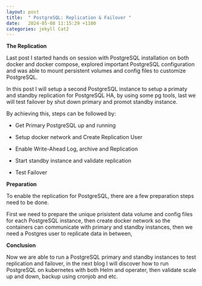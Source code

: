 ```yaml
---
layout: post
title:  " PostgreSQL: Replication & Failover "
date:   2024-05-08 11:15:29 +1100
categories: jekyll Cat2
---
```


<b> The Replication</b>

Last post I started hands on session with PostgreSQL installation on both docker and docker compose, explored important PostgreSQL configuration and was able to mount persistent volumes and config files to customize PostgreSQL. 

In this post I will setup a second PostgreSQL instance to setup a primaty and standby replication for PostgreSQL HA, by using some pg tools, last we will test failover by shut down primary and promot standby instance. 

By achieving this, steps can be followed by:  

- Get Primary PostgreSQL up and running

- Setup docker network and Create Replication User

- Enable Write-Ahead Log, archive and Replication

- Start standby instance and validate replication

- Test Failover

<b> Preparation</b>

To enable the replication for PostgreSQL, there are a few preparation steps need to be done. 

First we need to prepare the unique prisistent data volume and config files for each PostgreSQL instance, then create docker network so the containers can communicate with primary and standby instances, then we need a Postgres user to replicate data in between, 

<b> Conclusion</b>

Now we are able to run a PostgreSQL primary and standby instances to test replication and failover, in the next blog I will discover how to run PostgreSQL on kubernetes with both Helm and operater, then validate scale up and down, backup using cronjob and etc.



